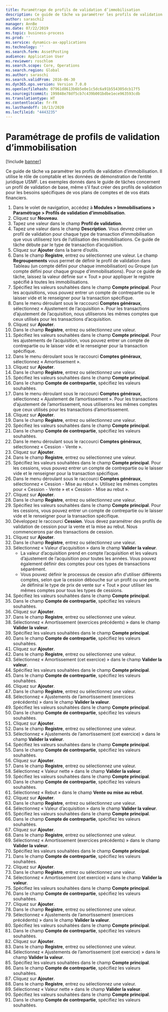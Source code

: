 ```yaml
---
title: Paramétrage de profils de validation d’immobilisation
description: Ce guide de tâche va paramétrer les profils de validation d’immobilisation.
author: saraschi2
manager: AnnBe
ms.date: 07/22/2019
ms.topic: business-process
ms.prod: ''
ms.service: dynamics-ax-applications
ms.technology: ''
ms.search.form: AssetPosting
audience: Application User
ms.reviewer: roschlom
ms.search.scope: Core, Operations
ms.search.region: Global
ms.author: saraschi
ms.search.validFrom: 2016-06-30
ms.dyn365.ops.version: Version 7.0.0
ms.openlocfilehash: 07961d8613b6b5e0e1c5dc6a91b554305dcb17f5
ms.sourcegitcommit: 199848e78df5cb7c439b001bdbe1ece963593cdb
ms.translationtype: HT
ms.contentlocale: fr-FR
ms.lasthandoff: 10/13/2020
ms.locfileid: "4443235"
---
```

# <a name="set-up-fixed-asset-posting-profiles"></a>Paramétrage de profils de validation d’immobilisation

[!include [banner](../../includes/banner.md)]

Ce guide de tâche va paramétrer les profils de validation d’immobilisation.  Il utilise le rôle de comptable et les données de démonstration de l’entité juridique USMF.  Les exemples donnés dans le guide de tâches concernent un profil de validation de base, même s’il faut créer des profils de validation pour les besoins spécifiques de vos plans de comptes et de vos états financiers.

1. Dans le volet de navigation, accédez à **Modules > Immobilisations > Paramétrage > Profils de validation d’immobilisation**.
2. Cliquez sur **Nouveau**.
3. Tapez une valeur dans le champ **Profil de validation**.
4. Tapez une valeur dans le champ **Description**. Vous devrez créer un profil de validation pour chaque type de transaction d’immobilisation que vous utiliserez lors de l’utilisation des immobilisations. Ce guide de tâche débute par le type de transaction d’acquisition.  
5. Cliquez sur **Ajouter** dans la barre d’outils.
6. Dans le champ **Registre**, entrez ou sélectionnez une valeur. Le champ **Regroupements** vous permet de définir le profil de validation dans Tableau (un compte défini pour chaque immobilisation) ou Groupe (un compte défini pour chaque groupe d’immobilisations). Pour ce guide de tâche, laissez la valeur définie sur « Tout » pour appliquer le registre spécifié à toutes les immobilisations.  
7. Spécifiez les valeurs souhaitées dans le champ **Compte principal**. Pour les acquisitions, vous pouvez entrer un compte de contrepartie ou le laisser vide et le renseigner pour la transaction spécifique.    
8. Dans le menu déroulant sous le raccourci **Comptes généraux**, sélectionnez « Ajustement de l’acquisition ». Pour les transactions d’ajustement de l’acquisition, nous utiliserons les mêmes comptes que ceux utilisés pour les transactions d’acquisition.  
9. Cliquez sur **Ajouter**.
10. Dans le champ **Registre**, entrez ou sélectionnez une valeur.
11. Spécifiez les valeurs souhaitées dans le champ **Compte principal**. Pour les ajustements de l’acquisition, vous pouvez entrer un compte de contrepartie ou le laisser vide et le renseigner pour la transaction spécifique.    
12. Dans le menu déroulant sous le raccourci **Comptes généraux**, sélectionnez « Amortissement ».
13. Cliquez sur **Ajouter**.
14. Dans le champ **Registre**, entrez ou sélectionnez une valeur.
15. Spécifiez les valeurs souhaitées dans le champ **Compte principal**.
16. Dans le champ **Compte de contrepartie**, spécifiez les valeurs souhaitées.
17. Dans le menu déroulant sous le raccourci **Comptes généraux**, sélectionnez « Ajustement de l’amortissement ». Pour les transactions d’ajustement de l’amortissement, nous utiliserons les mêmes comptes que ceux utilisés pour les transactions d’amortissement.  
18. Cliquez sur **Ajouter**.
19. Dans le champ **Registre**, entrez ou sélectionnez une valeur.
20. Spécifiez les valeurs souhaitées dans le champ **Compte principal**.
21. Dans le champ **Compte de contrepartie**, spécifiez les valeurs souhaitées.
22. Dans le menu déroulant sous le raccourci **Comptes généraux**, sélectionnez « Cession - Vente ».
23. Cliquez sur **Ajouter**.
24. Dans le champ **Registre**, entrez ou sélectionnez une valeur.
25. Spécifiez les valeurs souhaitées dans le champ **Compte principal**. Pour les cessions, vous pouvez entrer un compte de contrepartie ou le laisser vide et le renseigner pour la transaction spécifique.  
26. Dans le menu déroulant sous le raccourci **Comptes généraux**, sélectionnez « Cession - Mise au rebut ». Utilisez les mêmes comptes pour « Cession - Vente » et « Cession - Mise au rebut ».  
27. Cliquez sur **Ajouter**.
28. Dans le champ **Registre**, entrez ou sélectionnez une valeur.
29. Spécifiez les valeurs souhaitées dans le champ **Compte principal**. Pour les cessions, vous pouvez entrer un compte de contrepartie ou le laisser vide et le renseigner pour la transaction spécifique.  
30. Développez le raccourci **Cession**. Vous devez paramétrer des profils de validation de cession pour la vente et la mise au rebut.  Nous commencerons par des transactions de cession.  
31. Cliquez sur **Ajouter**.
32. Dans le champ **Registre**, entrez ou sélectionnez une valeur.
33. Sélectionnez « Valeur d’acquisition » dans le champ **Valider la valeur**.
    * La valeur d’acquisition prend en compte l’acquisition et les valeurs d’ajustement de l’acquisition pour toutes les années. Vous pouvez également définir des comptes pour ces types de transactions séparément.  
    * Vous pouvez définir le processus de cession afin d’utiliser différents comptes, selon que la cession débouche sur un profit ou une perte. Je définirai le type de prix de vente sur « Tout » pour utiliser les mêmes comptes pour tous les types de cessions.  
34. Spécifiez les valeurs souhaitées dans le champ **Compte principal**.
35. Dans le champ **Compte de contrepartie**, spécifiez les valeurs souhaitées.
36. Cliquez sur **Ajouter**.
37. Dans le champ **Registre**, entrez ou sélectionnez une valeur.
38. Sélectionnez « Amortissement (exercices précédents) » dans le champ **Valider la valeur**.  
38. Spécifiez les valeurs souhaitées dans le champ **Compte principal**.
39. Dans le champ **Compte de contrepartie**, spécifiez les valeurs souhaitées.
40. Cliquez sur **Ajouter**.
41. Dans le champ **Registre**, entrez ou sélectionnez une valeur.
42. Sélectionnez « Amortissement (cet exercice) » dans le champ **Valider la valeur**.
43. Spécifiez les valeurs souhaitées dans le champ **Compte principal**.
44. Dans le champ **Compte de contrepartie**, spécifiez les valeurs souhaitées.
45. Cliquez sur **Ajouter**.
46. Dans le champ **Registre**, entrez ou sélectionnez une valeur.
47. Sélectionnez « Ajustements de l’amortissement (exercices précédents) » dans le champ **Valider la valeur**.
48. Spécifiez les valeurs souhaitées dans le champ **Compte principal**.
49. Dans le champ **Compte de contrepartie**, spécifiez les valeurs souhaitées.
50. Cliquez sur **Ajouter**.
51. Dans le champ **Registre**, entrez ou sélectionnez une valeur.
52. Sélectionnez « Ajustements de l’amortissement (cet exercice) » dans le champ **Valider la valeur**.
53. Spécifiez les valeurs souhaitées dans le champ **Compte principal**.
54. Dans le champ **Compte de contrepartie**, spécifiez les valeurs souhaitées.
55. Cliquez sur **Ajouter**.
56. Dans le champ **Registre**, entrez ou sélectionnez une valeur.
57. Sélectionnez « Valeur nette » dans le champ **Valider la valeur**.
58. Spécifiez les valeurs souhaitées dans le champ **Compte principal**.
59. Dans le champ **Compte de contrepartie**, spécifiez les valeurs souhaitées.
60. Sélectionnez « Rebut » dans le champ **Vente ou mise au rebut**.
61. Cliquez sur **Ajouter**.
62. Dans le champ **Registre**, entrez ou sélectionnez une valeur.
63. Sélectionnez « Valeur d’acquisition » dans le champ **Valider la valeur**.
64. Spécifiez les valeurs souhaitées dans le champ **Compte principal**.
65. Dans le champ **Compte de contrepartie**, spécifiez les valeurs souhaitées.
66. Cliquez sur **Ajouter**.
67. Dans le champ **Registre**, entrez ou sélectionnez une valeur.
67. Sélectionnez « Amortissement (exercices précédents) » dans le champ **Valider la valeur**.  
68. Spécifiez les valeurs souhaitées dans le champ **Compte principal**.
69. Dans le champ **Compte de contrepartie**, spécifiez les valeurs souhaitées.
70. Cliquez sur **Ajouter**.
71. Dans le champ **Registre**, entrez ou sélectionnez une valeur.
72. Sélectionnez « Amortissement (cet exercice) » dans le champ **Valider la valeur**.
73. Spécifiez les valeurs souhaitées dans le champ **Compte principal**.
74. Dans le champ **Compte de contrepartie**, spécifiez les valeurs souhaitées.
75. Cliquez sur **Ajouter**.
76. Dans le champ **Registre**, entrez ou sélectionnez une valeur.
77. Sélectionnez « Ajustements de l’amortissement (exercices précédents) » dans le champ **Valider la valeur**.
78. Spécifiez les valeurs souhaitées dans le champ **Compte principal**.
79. Dans le champ **Compte de contrepartie**, spécifiez les valeurs souhaitées.
80. Cliquez sur **Ajouter**.
81. Dans le champ **Registre**, entrez ou sélectionnez une valeur.
82. Sélectionnez « Ajustements de l’amortissement (cet exercice) » dans le champ **Valider la valeur**.
83. Spécifiez les valeurs souhaitées dans le champ **Compte principal**.
84. Dans le champ **Compte de contrepartie**, spécifiez les valeurs souhaitées.
85. Cliquez sur **Ajouter**.
86. Dans le champ **Registre**, entrez ou sélectionnez une valeur.
87. Sélectionnez « Valeur nette » dans le champ **Valider la valeur**.
88. Spécifiez les valeurs souhaitées dans le champ **Compte principal**.
89. Dans le champ **Compte de contrepartie**, spécifiez les valeurs souhaitées.

